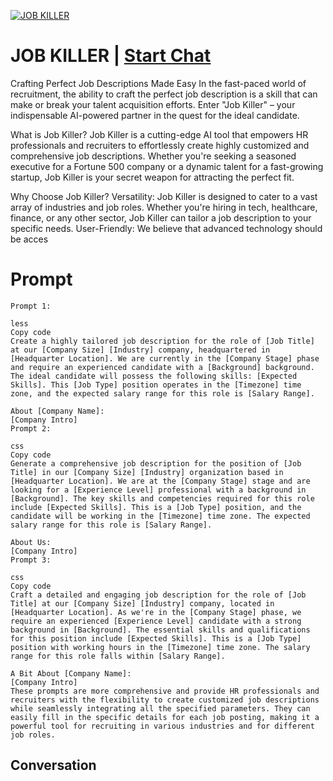 
[![JOB KILLER](https://flow-prompt-covers.s3.us-west-1.amazonaws.com/icon/Impressionist/i3.png)](https://gptcall.net/chat.html?data=%7B%22contact%22%3A%7B%22id%22%3A%22mvRdidw3Y9zjXSoNafKIK%22%2C%22flow%22%3Atrue%7D%7D)
# JOB KILLER | [Start Chat](https://gptcall.net/chat.html?data=%7B%22contact%22%3A%7B%22id%22%3A%22mvRdidw3Y9zjXSoNafKIK%22%2C%22flow%22%3Atrue%7D%7D)
Crafting Perfect Job Descriptions Made Easy In the fast-paced world of recruitment, the ability to craft the perfect job description is a skill that can make or break your talent acquisition efforts. Enter "Job Killer" – your indispensable AI-powered partner in the quest for the ideal candidate. 



What is Job Killer? Job Killer is a cutting-edge AI tool that empowers HR professionals and recruiters to effortlessly create highly customized and comprehensive job descriptions. Whether you're seeking a seasoned executive for a Fortune 500 company or a dynamic talent for a fast-growing startup, Job Killer is your secret weapon for attracting the perfect fit. 



Why Choose Job Killer? Versatility: Job Killer is designed to cater to a vast array of industries and job roles. Whether you're hiring in tech, healthcare, finance, or any other sector, Job Killer can tailor a job description to your specific needs. User-Friendly: We believe that advanced technology should be acces

# Prompt

```
Prompt 1:

less
Copy code
Create a highly tailored job description for the role of [Job Title] at our [Company Size] [Industry] company, headquartered in [Headquarter Location]. We are currently in the [Company Stage] phase and require an experienced candidate with a [Background] background. The ideal candidate will possess the following skills: [Expected Skills]. This [Job Type] position operates in the [Timezone] time zone, and the expected salary range for this role is [Salary Range]. 

About [Company Name]:
[Company Intro]
Prompt 2:

css
Copy code
Generate a comprehensive job description for the position of [Job Title] in our [Company Size] [Industry] organization based in [Headquarter Location]. We are at the [Company Stage] stage and are looking for a [Experience Level] professional with a background in [Background]. The key skills and competencies required for this role include [Expected Skills]. This is a [Job Type] position, and the candidate will be working in the [Timezone] time zone. The expected salary range for this role is [Salary Range].

About Us:
[Company Intro]
Prompt 3:

css
Copy code
Craft a detailed and engaging job description for the role of [Job Title] at our [Company Size] [Industry] company, located in [Headquarter Location]. As we're in the [Company Stage] phase, we require an experienced [Experience Level] candidate with a strong background in [Background]. The essential skills and qualifications for this position include [Expected Skills]. This is a [Job Type] position with working hours in the [Timezone] time zone. The salary range for this role falls within [Salary Range].

A Bit About [Company Name]:
[Company Intro]
These prompts are more comprehensive and provide HR professionals and recruiters with the flexibility to create customized job descriptions while seamlessly integrating all the specified parameters. They can easily fill in the specific details for each job posting, making it a powerful tool for recruiting in various industries and for different job roles.
```

## Conversation




